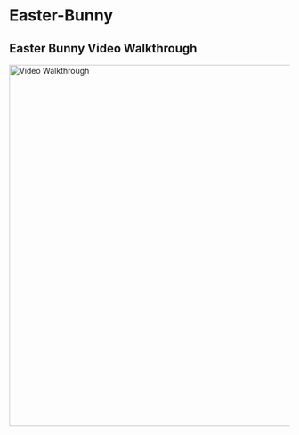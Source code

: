 # Easter-Bunny


## Easter Bunny Video Walkthrough
<img src='easter-bunny.gif' title='Video Walkthrough' height='650px' width='' alt='Video Walkthrough' />

